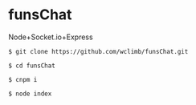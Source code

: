 # funsChat
Node+Socket.io+Express

```
$ git clone https://github.com/wclimb/funsChat.git
```
```
$ cd funsChat
```
```
$ cnpm i
```
```
$ node index
```

